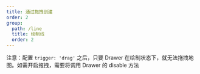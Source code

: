 ```yaml
---
title: 通过拖拽创建
order: 2
group:
  path: /line
  title: 绘制线
  order: 2
---
```


注意：配置 `trigger: 'drag'` 之后，只要 Drawer 在绘制状态下，就无法拖拽地图。如需开启拖拽，需要将调用 Drawer 的 disable 方法

<code src="./createByDrag.tsx" compact="true" defaultShowCode="true"></code>
